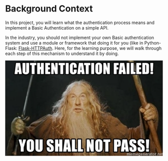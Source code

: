 # Background Context

In this project, you will learn what the authentication process means and implement a Basic Authentication on a simple API.

In the industry, you should not implement your own Basic authentication system and use a module or framework that doing it for you (like in Python-Flask: [Flask-HTTPAuth](https://flask-httpauth.readthedocs.io/en/latest/). Here, for the learning purpose, we will walk through each step of this mechanism to understand it by doing.

![image](./6ccb363443a8f301bc2bc38d7a08e9650117de7c.png)
